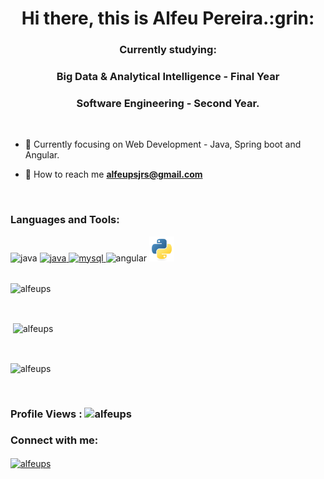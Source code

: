 <h1 align="center">Hi there, this is Alfeu Pereira.:grin:</h1>

<h3 align="center">Currently studying:</h3>
<h3 align="center">Big Data & Analytical Intelligence - Final Year</h3>
<h3 align="center">Software Engineering - Second Year. </h3>

<br>

- :notebook: Currently focusing on Web Development - Java, Spring boot and Angular.

- :incoming_envelope: How to reach me **alfeupsjrs@gmail.com**



<br>
</p>

<h3 align="left">Languages and Tools:</h3>
<p
</a> 
      <a href="https://www.java.com" target="_blank" rel="noreferrer"> 
  </a>
  <img 
     src="https://cdn.jsdelivr.net/gh/devicons/devicon/icons/java/java-original.svg"  alt="java" width="40"
      height="40" />
</a>
      <a href="https://spring.io/projects/spring-boot" target="_blank" rel="noneferrer">
  <img 
     src="https://cdn.jsdelivr.net/gh/devicons/devicon/icons/spring/spring-original.svg" alt="java" width="35"
      height="35" />
</a>       
      <a href="https://www.mysql.com/" target="_blank" rel="noreferrer"> 
      <img src="https://cdn.jsdelivr.net/gh/devicons/devicon/icons/mysql/mysql-original-wordmark.svg"
           alt="mysql" width="45" height="45" /> 
</a>
    <img 
     src="https://cdn.jsdelivr.net/gh/devicons/devicon/icons/angularjs/angularjs-plain.svg"
     alt="angular" width="35" height="35" />
</a>              
    <img
      src="https://raw.githubusercontent.com/devicons/devicon/master/icons/python/python-original.svg" alt="python"
      width="40" height="40" /> 
</a> 
<br>
<br>

<p><img align="center"
    src="https://github-readme-stats.vercel.app/api/top-langs?username=alfeups&show_icons=true&locale=en&bg_color=0d1117&text_color=ffffff&layout=compact"
    alt="alfeups" 
    bg_color=#808080/></p>
<br>

<p>&nbsp;<img align="center" src="https://github-readme-stats.vercel.app/api?username=alfeups&show_icons=true&locale=en&bg_color=0d1117&text_color=ffffff&repo=convoychat"
    alt="alfeups" /></p>
<br>

<p><img align="center" src="https://github-readme-streak-stats.herokuapp.com/?user=alfeups&theme=dark&background=0d1117&date_format=M%20j%5B%2C%20Y%5D" 
        alt="alfeups" /></p>
        
<br>
<p align="right"> <h3>Profile Views : <img src="https://komarev.com/ghpvc/?username=alfeups&label=Profile%20views&color=0e75b6&style=flat"
    alt="alfeups" /> 
  </p>
  
<h3 align="left">Connect with me:</h3>
<p align="left">
  <a href="https://www.linkedin.com/in/alfeups/" target="blank">
    <img align="center" 
         src="https://cdn.jsdelivr.net/gh/devicons/devicon/icons/linkedin/linkedin-original.svg"
      alt="alfeups" height="30" width="40" /></a>


